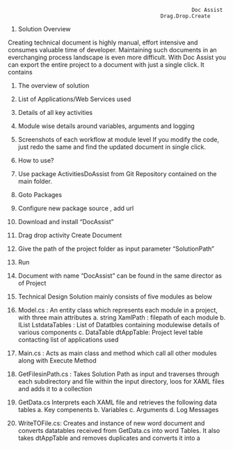 
                                        				       Doc Assist
                                                     Drag.Drop.Create


1.	Solution Overview

Creating technical document is highly manual, effort intensive and consumes valuable time of developer. Maintaining such documents in an everchanging process landscape is even more difficult.
With Doc Assist you can export the entire project to a document with just a single click. It contains 
1.	The overview of solution 
2.	List of Applications/Web Services used
3.	Details of all key activities
4.	Module wise details around variables, arguments and logging 
5.	Screenshots of each workflow at module level
If you modify the code, just redo the same and find the updated document in  single click.


2.	How to use?

1.	Use package ActivitiesDoAssist from Git Repository contained on the main folder. 
2.	Goto Packages
3.	Configure new package source , add url
4.	Download and install “DocAssist”
5.	Drag drop activity Create Document 
6.	Give the path of the project folder as input parameter “SolutionPath”
7.	Run
8.	Document with name “DocAssist” can be found in the same director as of Project


3.	Technical Design
Solution mainly consists of five modules as below
1.	Model.cs : An entity class which represents each module in a project, with three main attributes
a.	string XamlPath : filepath of each module
b.	IList<DataTable> LstdataTables : List of Datatbles containing modulewise details of various components
c.	DataTable dtAppTable: Project level table contacting list of applications used

2.	Main.cs : Acts as main class and method which call all other modules along with Execute Method
3.	GetFilesinPath.cs : Takes Solution Path as input and traverses through each subdirectory and file within the input directory, loos for XAML files and adds it to a collection 
4.	GetData.cs Interprets each XAML file and retrieves the following data tables
a.	Key compenents
b.	Variables
c.	Arguments
d.	Log Messages
5.	WriteTOFile.cs: Creates and instance of new word document and converts datatables received from GetData.cs into word Tables. It also takes dtAppTable and removes duplicates and converts it into a 


